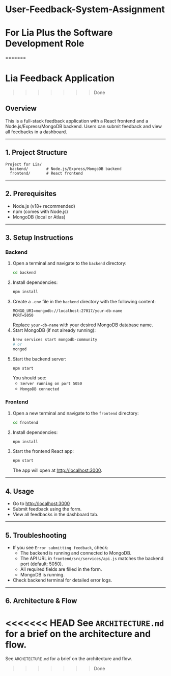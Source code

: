 # User-Feedback-System-Assignment

# For Lia Plus the Software Development Role 
=======
# Lia Feedback Application
>>>>>>> Done

## Overview
This is a full-stack feedback application with a React frontend and a Node.js/Express/MongoDB backend. Users can submit feedback and view all feedbacks in a dashboard.

---

## 1. Project Structure

```
Project for Lia/
  backend/        # Node.js/Express/MongoDB backend
  frontend/       # React frontend
```

---

## 2. Prerequisites
- Node.js (v18+ recommended)
- npm (comes with Node.js)
- MongoDB (local or Atlas)

---

## 3. Setup Instructions

### Backend
1. Open a terminal and navigate to the `backend` directory:
   ```sh
   cd backend
   ```
2. Install dependencies:
   ```sh
   npm install
   ```
3. Create a `.env` file in the `backend` directory with the following content:
   ```
   MONGO_URI=mongodb://localhost:27017/your-db-name
   PORT=5050
   ```
   Replace `your-db-name` with your desired MongoDB database name.
4. Start MongoDB (if not already running):
   ```sh
   brew services start mongodb-community
   # or
   mongod
   ```
5. Start the backend server:
   ```sh
   npm start
   ```
   You should see:
   - `Server running on port 5050`
   - `MongoDB connected`

### Frontend
1. Open a new terminal and navigate to the `frontend` directory:
   ```sh
   cd frontend
   ```
2. Install dependencies:
   ```sh
   npm install
   ```
3. Start the frontend React app:
   ```sh
   npm start
   ```
   The app will open at [http://localhost:3000](http://localhost:3000).

---

## 4. Usage
- Go to [http://localhost:3000](http://localhost:3000)
- Submit feedback using the form.
- View all feedbacks in the dashboard tab.

---

## 5. Troubleshooting
- If you see `Error submitting feedback`, check:
  - The backend is running and connected to MongoDB.
  - The API URL in `frontend/src/services/api.js` matches the backend port (default: 5050).
  - All required fields are filled in the form.
  - MongoDB is running.
- Check backend terminal for detailed error logs.

---

## 6. Architecture & Flow
<<<<<<< HEAD
See `ARCHITECTURE.md` for a brief on the architecture and flow. 
=======
See `ARCHITECTURE.md` for a brief on the architecture and flow. 
>>>>>>> Done
